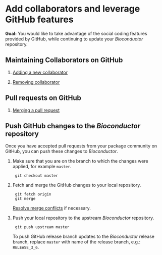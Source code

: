 # Add collaborators and leverage GitHub features

__Goal:__ You would like to take advantage of the social coding
features provided by GitHub, while continuing to update your
_Bioconductor_ repository.

## Maintaining Collaborators on GitHub

1. [Adding a new collaborator][]

2. [Removing collaborator][]

## Pull requests on GitHub

1. [Merging a pull request][]

## Push GitHub changes to the _Bioconductor_ repository

Once you have accepted pull requests from your package community on
GitHub, you can push these changes to _Bioconductor_.

1. Make sure that you are on the branch to which the changes were
   applied, for example `master`.

        git checkout master

1. Fetch and merge the GitHub changes to your local repository.

        git fetch origin
        git merge

    [Resolve merge conflicts][] if necessary.

1. Push your local repository to the upstream _Bioconductor_ repository.

        git push upstream master

    To push GitHub release branch updates to the _Bioconductor_
    release branch, replace `master` with name of the release branch,
    e.g.: `RELEASE_3_6`.

[Adding a new collaborator]: https://help.github.com/articles/inviting-collaborators-to-a-personal-repository/
[Removing collaborator]: https://help.github.com/articles/removing-a-collaborator-from-a-personal-repository/
[Merging a pull request]: https://help.github.com/articles/merging-a-pull-request/
[Resolve merge conflicts]: ../resolve-conflicts
